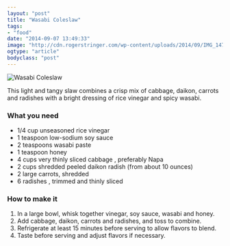 ```yaml
---
layout: "post"
title: "Wasabi Coleslaw"
tags: 
- "food"
date: "2014-09-07 13:49:33"
image: "http://cdn.rogerstringer.com/wp-content/uploads/2014/09/IMG_1476.jpg"
ogtype: "article"
bodyclass: "post"
---
```


![Wasabi Coleslaw](http://cdn.rogerstringer.com/wp-content/uploads/2014/09/IMG_1476.jpg "Wasabi Coleslaw")

This light and tangy slaw combines a crisp mix of cabbage, daikon, carrots and radishes with a bright dressing of rice vinegar and spicy wasabi.

### What you need

- 1/4 cup unseasoned rice vinegar
- 1 teaspoon low-sodium soy sauce
- 2 teaspoons wasabi paste
- 1 teaspoon honey
- 4 cups very thinly sliced cabbage , preferably Napa
- 2 cups shredded peeled daikon radish (from about 10 ounces)
- 2 large carrots, shredded
- 6 radishes , trimmed and thinly sliced

### How to make it

1. In a large bowl, whisk together vinegar, soy sauce, wasabi and honey.
2. Add cabbage, daikon, carrots and radishes, and toss to combine.
3. Refrigerate at least 15 minutes before serving to allow flavors to blend.
4. Taste before serving and adjust flavors if necessary.